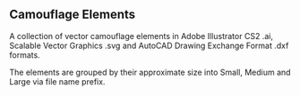 ## Camouflage Elements

A collection of vector camouflage elements in Adobe Illustrator CS2 .ai, Scalable Vector Graphics .svg and AutoCAD Drawing Exchange Format .dxf formats.

The elements are grouped by their approximate size into Small, Medium and Large via file name prefix.